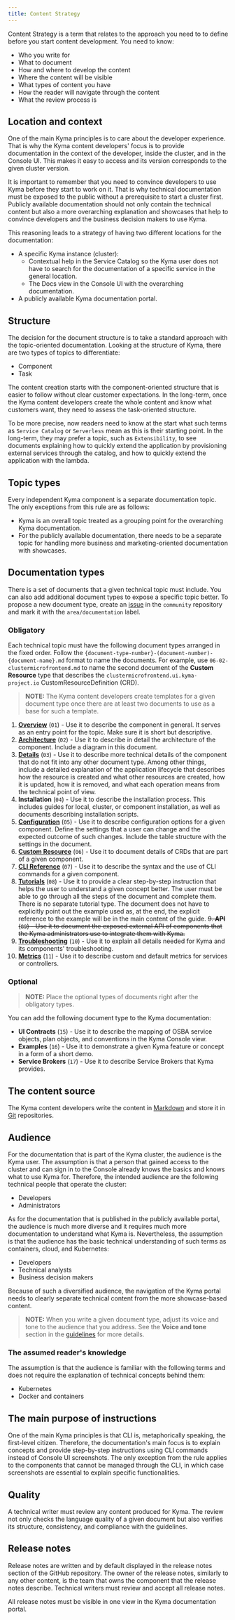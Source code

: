 ```yaml
---
title: Content Strategy
---
```


Content Strategy is a term that relates to the approach you need to to define before you start content development. You need to know:

- Who you write for
- What to document
- How and where to develop the content
- Where the content will be visible
- What types of content you have
- How the reader will navigate through the content
- What the review process is

## Location and context

One of the main Kyma principles is to care about the developer experience. That is why the Kyma content developers' focus is to provide documentation in the context of the developer, inside the cluster, and in the Console UI. This makes it easy to access and its version corresponds to the given cluster version.

It is important to remember that you need to convince developers to use Kyma before they start to work on it. That is why technical documentation must be exposed to the public without a prerequisite to start a cluster first. Publicly available documentation should not only contain the technical content but also a more overarching explanation and showcases that help to convince developers and the business decision makers to use Kyma.

This reasoning leads to a strategy of having two different locations for the documentation:

- A specific Kyma instance (cluster):
    - Contextual help in the Service Catalog so the Kyma user does not have to search for the documentation of a specific service in the general location.
    - The Docs view in the Console UI with the overarching documentation.
- A publicly available Kyma documentation portal.

## Structure

The decision for the document structure is to take a standard approach with the topic-oriented documentation. Looking at the structure of Kyma, there are two types of topics to differentiate:

- Component
- Task

The content creation starts with the component-oriented structure that is easier to follow without clear customer expectations. In the long-term, once the Kyma content developers create the whole content and know what customers want, they need to assess the task-oriented structure.

To be more precise, now readers need to know at the start what such terms as `Service Catalog` or `Serverless` mean as this is their starting point. In the long-term, they may prefer a topic, such as `Extensibility`, to see documents explaining how to quickly extend the application by provisioning external services through the catalog, and how to quickly extend the application with the lambda.

## Topic types

Every independent Kyma component is a separate documentation topic. The only exceptions from this rule are as follows:

- Kyma is an overall topic treated as a grouping point for the overarching Kyma documentation.
- For the publicly available documentation, there needs to be a separate topic for handling more business and marketing-oriented documentation with showcases.

## Documentation types

There is a set of documents that a given technical topic must include. You can also add additional document types to expose a specific topic better. To propose a new document type, create an [issue](https://github.com/kyma-project/community/issues) in the `community` repository and mark it with the `area/documentation` label.  

### Obligatory

Each technical topic must have the following document types arranged in the fixed order. Follow the `{document-type-number}-(document-number)-{document-name}.md` format to name the documents. For example, use `06-02-clustermicrofrontend.md` to name the second document of the **Custom Resource** type that describes the `clustermicrofrontend.ui.kyma-project.io` CustomResourceDefinition (CRD).

>**NOTE:** The Kyma content developers create templates for a given document type once there are at least two documents to use as a base for such a template.

1. [**Overview**](https://github.com/kyma-project/community/blob/master/guidelines/templates/resources/overview.md) (`01`) - Use it to describe the component in general. It serves as an entry point for the topic. Make sure it is short but descriptive.
2. [**Architecture**](https://github.com/kyma-project/community/blob/master/guidelines/templates/resources/architecture.md) (`02`) - Use it to describe in detail the architecture of the component. Include a diagram in this document.
3. [**Details**](https://github.com/kyma-project/community/blob/master/guidelines/templates/resources/details.md) (`03`) - Use it to describe more technical details of the component that do not fit into any other document type. Among other things, include a detailed explanation of the application lifecycle that describes how the resource is created and what other resources are created, how it is updated, how it is removed, and what each operation means from the technical point of view.
4. **Installation** (`04`) - Use it to describe the installation process. This includes guides for local, cluster, or component installation, as well as documents describing installation scripts.
5. [**Configuration**](https://github.com/kyma-project/community/blob/master/guidelines/templates/resources/configuration.md) (`05`) - Use it to describe configuration options for a given component. Define the settings that a user can change and the expected outcome of such changes. Include the table structure with the settings in the document.
6. [**Custom Resource**](https://github.com/kyma-project/community/blob/master/guidelines/templates/resources/custom-resource.md) (`06`) - Use it to document details of CRDs that are part of a given component.
7. [**CLI Reference**](https://github.com/kyma-project/community/blob/master/guidelines/templates/resources/cli-reference.md) (`07`) - Use it to describe the syntax and the use of CLI commands for a given component.
8. [**Tutorials**](https://github.com/kyma-project/community/blob/master/guidelines/templates/resources/tutorials.md) (`08`) - Use it to provide a clear step-by-step instruction that helps the user to understand a given concept better. The user must be able to go through all the steps of the document and complete them. There is no separate tutorial type. The document does not have to explicitly point out the example used as, at the end, the explicit reference to the example will be in the main content of the guide.
~~9. **API** (`09`) - Use it to document the exposed external API of components that the Kyma administrators use to integrate them with Kyma.~~
10. [**Troubleshooting**](https://github.com/kyma-project/community/blob/master/guidelines/templates/resources/troubleshooting.md) (`10`) - Use it to explain all details needed for Kyma and its components' troubleshooting.
11. [**Metrics**](https://github.com/kyma-project/community/blob/master/guidelines/templates/resources/metrics.md) (`11`) - Use it to describe custom and default metrics for services or controllers.

### Optional

>**NOTE:** Place the optional types of documents right after the obligatory types.

You can add the following document type to the Kyma documentation:

- **UI Contracts** (`15`) - Use it to describe the mapping of OSBA service objects, plan objects, and conventions in the Kyma Console view.
- **Examples** (`16`) - Use it to demonstrate a given Kyma feature or concept in a form of a short demo.
- **Service Brokers** (`17`) - Use it to describe Service Brokers that Kyma provides.

## The content source

The Kyma content developers write the content in [Markdown](https://daringfireball.net/projects/markdown/) and store it in [Git](https://git-scm.com/) repositories.

## Audience

For the documentation that is part of the Kyma cluster, the audience is the Kyma user. The assumption is that a person that gained access to the cluster and can sign in to the Console already knows the basics and knows what to use Kyma for. Therefore, the intended audience are the following technical people that operate the cluster:

- Developers
- Administrators

As for the documentation that is published in the publicly available portal, the audience is much more diverse and it requires much more documentation to understand what Kyma is. Nevertheless, the assumption is that the audience has the basic technical understanding of such terms as containers, cloud, and Kubernetes:

- Developers
- Technical analysts
- Business decision makers

Because of such a diversified audience, the navigation of the Kyma portal needs to clearly separate technical content from the more showcase-based content.

>**NOTE:** When you write a given document type, adjust its voice and tone to the audience that you address. See the **Voice and tone** section in the [guidelines](https://github.com/YaaS/REST_API_Documentation_Guidelines/blob/master/010_About_Style_And_Standards.html.md#voice-and-tone) for more details.

### The assumed reader's knowledge

The assumption is that the audience is familiar with the following terms and does not require the explanation of technical concepts behind them:

- Kubernetes
- Docker and containers

## The main purpose of instructions

One of the main Kyma principles is that CLI is, metaphorically speaking, the first-level citizen. Therefore, the documentation's main focus is to explain concepts and provide step-by-step instructions using CLI commands instead of Console UI screenshots. The only exception from the rule applies to the components that cannot be managed through the CLI, in which case screenshots are essential to explain specific functionalities.

## Quality

A technical writer must review any content produced for Kyma. The review not only checks the language quality of a given document but also verifies its structure, consistency, and compliance with the guidelines.

## Release notes

Release notes are written and by default displayed in the release notes section of the GitHub repository. The owner of the release notes, similarly to any other content, is the team that owns the component that the release notes describe. Technical writers must review and accept all release notes.

All release notes must be visible in one view in the Kyma documentation portal.
